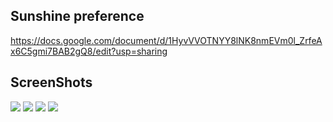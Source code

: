 ## Sunshine preference
https://docs.google.com/document/d/1HyvVVOTNYY8lNK8nmEVm0l_ZrfeAx6C5gmi7BAB2gQ8/edit?usp=sharing


## ScreenShots
<img src = "https://raw.githubusercontent.com/TanmayDaga/AndroidCourseZainFarhan/main/Photos%20for%20different%20Apps/Sunshine/Screenshot%202022-01-01%20at%2010.54.51%20AM.png"/>
<img src="https://raw.githubusercontent.com/TanmayDaga/AndroidCourseZainFarhan/main/Photos%20for%20different%20Apps/Sunshine/Screenshot%202022-01-01%20at%2010.55.02%20AM.png"/>
<img src="https://raw.githubusercontent.com/TanmayDaga/AndroidCourseZainFarhan/main/Photos%20for%20different%20Apps/Sunshine/Screenshot%202022-01-01%20at%2010.55.16%20AM.png"/>
<img src="https://raw.githubusercontent.com/TanmayDaga/AndroidCourseZainFarhan/main/Photos%20for%20different%20Apps/Sunshine/Screenshot%202022-01-01%20at%2010.55.39%20AM.png"/>